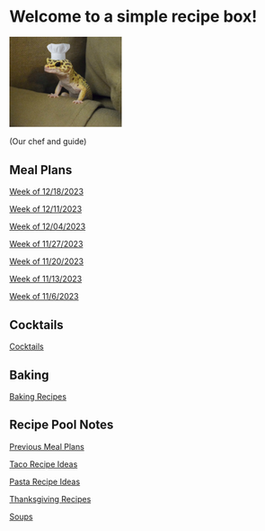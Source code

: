 # Welcome to a simple recipe box!

<img src="./lizard_chef.jpg" alt="Our Hero" width="200"/>

(Our chef and guide) 

## Meal Plans

[Week of 12/18/2023](./mealplan20231218.md)

[Week of 12/11/2023](./mealplan20231211.md)

[Week of 12/04/2023](./mealplan20231204.md)

[Week of 11/27/2023](./mealplan20231127.md)

[Week of 11/20/2023](./mealplan20231120.md)

[Week of 11/13/2023](./mealplan20231113.md)

[Week of 11/6/2023](./mealplan20231106.md)

## Cocktails

[Cocktails](./CockTailIndex.md)

## Baking

[Baking Recipes](./BakingIndex.md)

## Recipe Pool Notes

[Previous Meal Plans](./PreviousMealPlansIndex.md)

[Taco Recipe Ideas](./TacoRecipeIdeas.md)

[Pasta Recipe Ideas](./PastaRecipeIdeas.md)

[Thanksgiving Recipes](./ThanksgivingIndex.md)

[Soups](./SoupIndex.md)